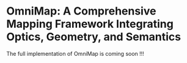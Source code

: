 # OmniMap: A Comprehensive Mapping Framework Integrating Optics, Geometry, and Semantics
The full implementation of OmniMap is coming soon !!!
